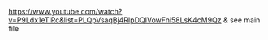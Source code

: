 https://www.youtube.com/watch?v=P9Ldx1eTlRc&list=PLQpVsaqBj4RIpDQIVowFni58LsK4cM9Qz
& see main file
